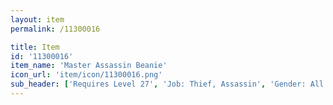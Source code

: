 ```yaml
---
layout: item
permalink: /11300016

title: Item
id: '11300016'
item_name: 'Master Assassin Beanie'
icon_url: 'item/icon/11300016.png'
sub_header: ['Requires Level 27', 'Job: Thief, Assassin', 'Gender: All']
---
```

